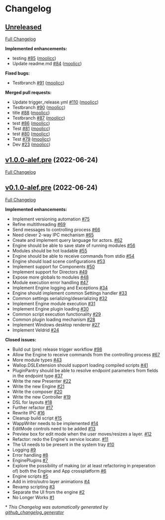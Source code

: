# Changelog

## [Unreleased](https://github.com/moolicc/Wallop/tree/HEAD)

[Full Changelog](https://github.com/moolicc/Wallop/compare/v1.0.0-alef.pre...HEAD)

**Implemented enhancements:**

- testing [\#85](https://github.com/moolicc/Wallop/pull/85) ([moolicc](https://github.com/moolicc))
- Update readme.md [\#84](https://github.com/moolicc/Wallop/pull/84) ([moolicc](https://github.com/moolicc))

**Fixed bugs:**

- Testbranch [\#91](https://github.com/moolicc/Wallop/pull/91) ([moolicc](https://github.com/moolicc))

**Merged pull requests:**

- Update trigger\_release.yml [\#110](https://github.com/moolicc/Wallop/pull/110) ([moolicc](https://github.com/moolicc))
- Testbranch [\#90](https://github.com/moolicc/Wallop/pull/90) ([moolicc](https://github.com/moolicc))
- title [\#88](https://github.com/moolicc/Wallop/pull/88) ([moolicc](https://github.com/moolicc))
- Testbranch [\#87](https://github.com/moolicc/Wallop/pull/87) ([moolicc](https://github.com/moolicc))
- test [\#86](https://github.com/moolicc/Wallop/pull/86) ([moolicc](https://github.com/moolicc))
- Test [\#81](https://github.com/moolicc/Wallop/pull/81) ([moolicc](https://github.com/moolicc))
- test [\#80](https://github.com/moolicc/Wallop/pull/80) ([moolicc](https://github.com/moolicc))
- Test [\#79](https://github.com/moolicc/Wallop/pull/79) ([moolicc](https://github.com/moolicc))
- Dev [\#23](https://github.com/moolicc/Wallop/pull/23) ([moolicc](https://github.com/moolicc))

## [v1.0.0-alef.pre](https://github.com/moolicc/Wallop/tree/v1.0.0-alef.pre) (2022-06-24)

[Full Changelog](https://github.com/moolicc/Wallop/compare/v0.1.0-alef.pre...v1.0.0-alef.pre)

## [v0.1.0-alef.pre](https://github.com/moolicc/Wallop/tree/v0.1.0-alef.pre) (2022-06-24)

[Full Changelog](https://github.com/moolicc/Wallop/compare/f408a7d864ff4dd198165c22c93428c743b97876...v0.1.0-alef.pre)

**Implemented enhancements:**

- Implement versioning automation [\#75](https://github.com/moolicc/Wallop/issues/75)
- Refine multithreading [\#69](https://github.com/moolicc/Wallop/issues/69)
- Send messages to controlling process [\#66](https://github.com/moolicc/Wallop/issues/66)
- Need clever 2-way IPC mechanism [\#65](https://github.com/moolicc/Wallop/issues/65)
- Create and implement query language for actors. [\#62](https://github.com/moolicc/Wallop/issues/62)
- Engine should be able to save state of running modules [\#56](https://github.com/moolicc/Wallop/issues/56)
- Modules should be hot loadable [\#55](https://github.com/moolicc/Wallop/issues/55)
- Engine should be able to receive commands from stdio [\#54](https://github.com/moolicc/Wallop/issues/54)
- Engine should load scene configurations [\#53](https://github.com/moolicc/Wallop/issues/53)
- Implement support for Components [\#50](https://github.com/moolicc/Wallop/issues/50)
- Implement support for Directors [\#49](https://github.com/moolicc/Wallop/issues/49)
- Expose more globals to modules [\#48](https://github.com/moolicc/Wallop/issues/48)
- Module execution error handling [\#47](https://github.com/moolicc/Wallop/issues/47)
- Implement Engine logging and Exceptions [\#34](https://github.com/moolicc/Wallop/issues/34)
- Engine should implement common Settings handler [\#33](https://github.com/moolicc/Wallop/issues/33)
- Common settings serializing/deserializing [\#32](https://github.com/moolicc/Wallop/issues/32)
- Implement Engine module execution [\#31](https://github.com/moolicc/Wallop/issues/31)
- Implement Engine plugin loading [\#30](https://github.com/moolicc/Wallop/issues/30)
- Common script execution functionality [\#29](https://github.com/moolicc/Wallop/issues/29)
- Common plugin loading mechanism [\#28](https://github.com/moolicc/Wallop/issues/28)
- Implement Windows desktop renderer [\#27](https://github.com/moolicc/Wallop/issues/27)
- Implement Veldrid [\#24](https://github.com/moolicc/Wallop/issues/24)

**Closed issues:**

- Build out \(pre\) release trigger workflow [\#98](https://github.com/moolicc/Wallop/issues/98)
- Allow the Engine to receive commands from the controlling process [\#67](https://github.com/moolicc/Wallop/issues/67)
- More module types [\#43](https://github.com/moolicc/Wallop/issues/43)
- Wallop.DSLExtension should support loading compiled scripts [\#41](https://github.com/moolicc/Wallop/issues/41)
- PluginPantry should be able to resolve endpoint parameters from fields in the endpoint type [\#37](https://github.com/moolicc/Wallop/issues/37)
- Write the new Presenter [\#22](https://github.com/moolicc/Wallop/issues/22)
- Write the new Engine [\#21](https://github.com/moolicc/Wallop/issues/21)
- Write the composer [\#20](https://github.com/moolicc/Wallop/issues/20)
- Write the new Controller [\#19](https://github.com/moolicc/Wallop/issues/19)
- DSL for layouts [\#18](https://github.com/moolicc/Wallop/issues/18)
- Further refactor [\#17](https://github.com/moolicc/Wallop/issues/17)
- Rewrite IPC [\#16](https://github.com/moolicc/Wallop/issues/16)
- Cleanup build script [\#15](https://github.com/moolicc/Wallop/issues/15)
- WappWriter needs to be implemented [\#14](https://github.com/moolicc/Wallop/issues/14)
- EditMode controls need to be added [\#13](https://github.com/moolicc/Wallop/issues/13)
- Preview box for edit mode when the user moves/resizes a layer. [\#12](https://github.com/moolicc/Wallop/issues/12)
- Refactor: redo the Engine's service locator. [\#11](https://github.com/moolicc/Wallop/issues/11)
- The UI needs to be present in the system tray [\#10](https://github.com/moolicc/Wallop/issues/10)
- Logging [\#9](https://github.com/moolicc/Wallop/issues/9)
- Error handling [\#8](https://github.com/moolicc/Wallop/issues/8)
- EnginePlugins [\#7](https://github.com/moolicc/Wallop/issues/7)
- Explore the possibility of making \(or at least refactoring in preperation of\) both the Engine and App crossplatform [\#6](https://github.com/moolicc/Wallop/issues/6)
- Engine scripts [\#5](https://github.com/moolicc/Wallop/issues/5)
- Add in intro/outro layer animations [\#4](https://github.com/moolicc/Wallop/issues/4)
- Revamp scripting [\#3](https://github.com/moolicc/Wallop/issues/3)
- Separate the UI from the engine [\#2](https://github.com/moolicc/Wallop/issues/2)
- No Longer Works [\#1](https://github.com/moolicc/Wallop/issues/1)



\* *This Changelog was automatically generated by [github_changelog_generator](https://github.com/github-changelog-generator/github-changelog-generator)*
